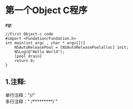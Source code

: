 # 第一个Object C程序  
***eg:***<br>

	
	//First Object-c code
	#import <Fundation/Fundation.h>
	int main(int argc , char * argv[]){
		NSAutoReleasePool = [NSAutoReleasePoolalloc] init;
		NSLog(@"Hello World");
		[pool drain]
		return 0;
	}
		
## 1.注释:  
单行注释：\"//" <br>
多行注释：\" /*********/  "
